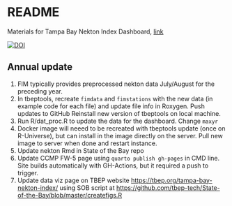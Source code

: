 # README

Materials for Tampa Bay Nekton Index Dashboard, [link](http://shiny.tbep.org/nekton-dash/)

[![DOI](https://zenodo.org/badge/276705811.svg)](https://zenodo.org/badge/latestdoi/276705811)

## Annual update

1. FIM typically provides preprocessed nekton data July/August for the preceding year. 
1. In tbeptools, recreate `fimdata` and `fimstations` with the new data (in example code for each file) and update file info in Roxygen. Push updates to GitHub Reinstall new version of tbeptools on local machine.
1. Run R/dat_proc.R to update the data for the dashboard. Change `maxyr`
1. Docker image will neeed to be recreated with tbeptools update (once on R-Universe), but can install in the image directly on the server. Pull new image to server when done and restart instance. 
1. Update nekton Rmd in State of the Bay repo
1. Update CCMP FW-5 page using `quarto publish gh-pages` in CMD line. Site builds automatically with GH-Actions, but it required a push to trigger.
1. Update data viz page on TBEP website <https://tbep.org/tampa-bay-nekton-index/> using SOB script at <https://github.com/tbep-tech/State-of-the-Bay/blob/master/createfigs.R>
